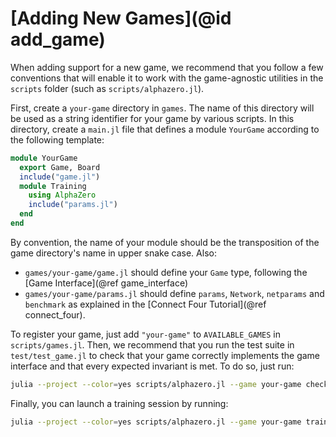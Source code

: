 # [Adding New Games](@id add_game)

When adding support for a new game, we recommend that you follow a few
conventions that will enable it to work with the game-agnostic utilities
in the `scripts` folder (such as `scripts/alphazero.jl`).

First, create a `your-game` directory in `games`. The name of this directory
will be used as a string identifier for your game by various scripts. In
this directory, create a `main.jl` file that defines a module `YourGame`
according to the following template:

```julia
module YourGame
  export Game, Board
  include("game.jl")
  module Training
    using AlphaZero
    include("params.jl")
  end
end
```

By convention, the name of your module should be the transposition of the
game directory's name in upper snake case. Also:

- `games/your-game/game.jl` should define your `Game` type,
    following the [Game Interface](@ref game_interface)
- `games/your-game/params.jl` should define
  `params`, `Network`, `netparams` and `benchmark` as explained in the
    [Connect Four Tutorial](@ref connect_four).

To register your game, just add `"your-game"` to `AVAILABLE_GAMES`
in `scripts/games.jl`. Then, we recommend that you run the test suite in
`test/test_game.jl` to check that your game correctly implements the game
interface and that every expected invariant is met. To do so, just run:

```sh
julia --project --color=yes scripts/alphazero.jl --game your-game check-game
```

Finally, you can launch a training session by running:

```sh
julia --project --color=yes scripts/alphazero.jl --game your-game train
```
